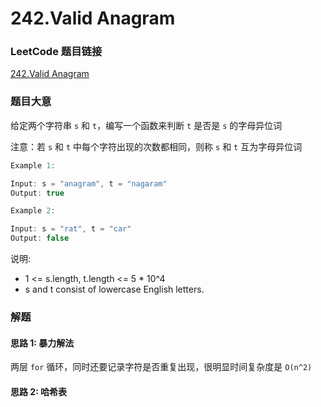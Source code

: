 # 242.Valid Anagram

### LeetCode 题目链接

[242.Valid Anagram](https://leetcode.com/problems/valid-anagram/)

### 题目大意

给定两个字符串 `s` 和 `t`，编写一个函数来判断 `t` 是否是 `s` 的字母异位词

注意：若 `s` 和 `t` 中每个字符出现的次数都相同，则称 `s` 和 `t` 互为字母异位词

```js
Example 1:

Input: s = "anagram", t = "nagaram"
Output: true

Example 2:

Input: s = "rat", t = "car"
Output: false
```

说明:
- 1 <= s.length, t.length <= 5 * 10^4
- s and t consist of lowercase English letters.

### 解题

#### 思路 1: 暴力解法

两层 `for` 循环，同时还要记录字符是否重复出现，很明显时间复杂度是 `O(n^2)`

#### 思路 2: 哈希表


